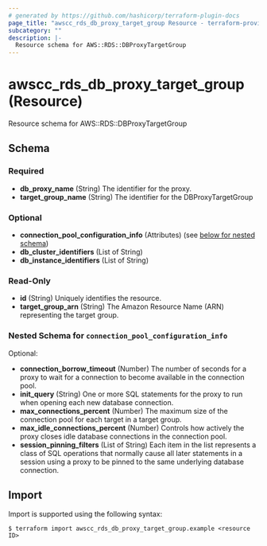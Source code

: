 ```yaml
---
# generated by https://github.com/hashicorp/terraform-plugin-docs
page_title: "awscc_rds_db_proxy_target_group Resource - terraform-provider-awscc"
subcategory: ""
description: |-
  Resource schema for AWS::RDS::DBProxyTargetGroup
---
```


# awscc_rds_db_proxy_target_group (Resource)

Resource schema for AWS::RDS::DBProxyTargetGroup



<!-- schema generated by tfplugindocs -->
## Schema

### Required

- **db_proxy_name** (String) The identifier for the proxy.
- **target_group_name** (String) The identifier for the DBProxyTargetGroup

### Optional

- **connection_pool_configuration_info** (Attributes) (see [below for nested schema](#nestedatt--connection_pool_configuration_info))
- **db_cluster_identifiers** (List of String)
- **db_instance_identifiers** (List of String)

### Read-Only

- **id** (String) Uniquely identifies the resource.
- **target_group_arn** (String) The Amazon Resource Name (ARN) representing the target group.

<a id="nestedatt--connection_pool_configuration_info"></a>
### Nested Schema for `connection_pool_configuration_info`

Optional:

- **connection_borrow_timeout** (Number) The number of seconds for a proxy to wait for a connection to become available in the connection pool.
- **init_query** (String) One or more SQL statements for the proxy to run when opening each new database connection.
- **max_connections_percent** (Number) The maximum size of the connection pool for each target in a target group.
- **max_idle_connections_percent** (Number) Controls how actively the proxy closes idle database connections in the connection pool.
- **session_pinning_filters** (List of String) Each item in the list represents a class of SQL operations that normally cause all later statements in a session using a proxy to be pinned to the same underlying database connection.

## Import

Import is supported using the following syntax:

```shell
$ terraform import awscc_rds_db_proxy_target_group.example <resource ID>
```
